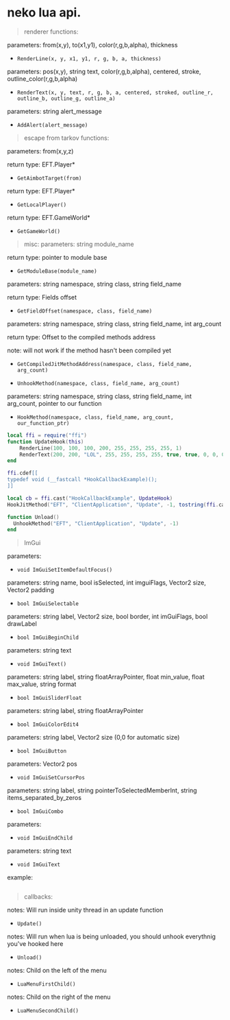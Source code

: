 # neko lua api.
> renderer functions:

parameters: from(x,y), to(x1,y1), color(r,g,b,alpha), thickness
- `RenderLine(x, y, x1, y1, r, g, b, a, thickness)`

parameters: pos(x,y), string text, color(r,g,b,alpha), centered, stroke, outline_color(r,g,b,alpha)
- `RenderText(x, y, text, r, g, b, a, centered, stroked, outline_r, outline_b, outline_g, outline_a)`

parameters: string alert_message
- `AddAlert(alert_message)`

> escape from tarkov functions:

parameters: from(x,y,z)

return type: EFT.Player*
- `GetAimbotTarget(from)`

return type: EFT.Player*
- `GetLocalPlayer()`

return type: EFT.GameWorld*
- `GetGameWorld()`

> misc:
parameters: string module_name

return type: pointer to module base
- `GetModuleBase(module_name)`

parameters: string namespace, string class, string field_name

return type: Fields offset
- `GetFieldOffset(namespace, class, field_name)`

parameters: string namespace, string class, string field_name, int arg_count

return type: Offset to the compiled methods address

note: will not work if the method hasn't been compiled yet
- `GetCompiledJitMethodAddress(namespace, class, field_name, arg_count)`

- `UnhookMethod(namespace, class, field_name, arg_count)`

parameters: string namespace, string class, string field_name, int arg_count, pointer to our function
- `HookMethod(namespace, class, field_name, arg_count, our_function_ptr)`

```lua
local ffi = require("ffi")
function UpdateHook(this)    
    RenderLine(100, 100, 100, 200, 255, 255, 255, 255, 1)
    RenderText(200, 200, "LOL", 255, 255, 255, 255, true, true, 0, 0, 0, 255)
end

ffi.cdef[[
typedef void (__fastcall *HookCallbackExample)();
]]

local cb = ffi.cast("HookCallbackExample", UpdateHook)
HookJitMethod("EFT", "ClientApplication", "Update", -1, tostring(ffi.cast("uint64_t", cb)))

function Unload()
  UnhookMethod("EFT", "ClientApplication", "Update", -1)
end
```

> ImGui

parameters:
- `void ImGuiSetItemDefaultFocus()`

parameters: string name, bool isSelected, int imguiFlags, Vector2 size, Vector2 padding
- `bool ImGuiSelectable`

parameters: string label, Vector2 size, bool border, int imGuiFlags, bool drawLabel
- `bool ImGuiBeginChild`

parameters: string text
- `void ImGuiText()`

parameters: string label, string floatArrayPointer, float min_value, float max_value, string format
- `bool ImGuiSliderFloat`

parameters: string label, string floatArrayPointer
- `bool ImGuiColorEdit4`

parameters: string label, Vector2 size (0,0 for automatic size)
- `bool ImGuiButton`

parameters: Vector2 pos
- `void ImGuiSetCursorPos`

parameters: string label, string pointerToSelectedMemberInt, string items_separated_by_zeros
- `bool ImGuiCombo`

parameters:
- `void ImGuiEndChild`

parameters: string text
- `void ImGuiText`

example:
```lua

```

> callbacks:

notes: Will run inside unity thread in an update function
- `Update()`

notes: Will run when lua is being unloaded, you should unhook everythnig you've hooked here
- `Unload()`

notes: Child on the left of the menu
- `LuaMenuFirstChild()`

notes: Child on the right of the menu
- `LuaMenuSecondChild()`
